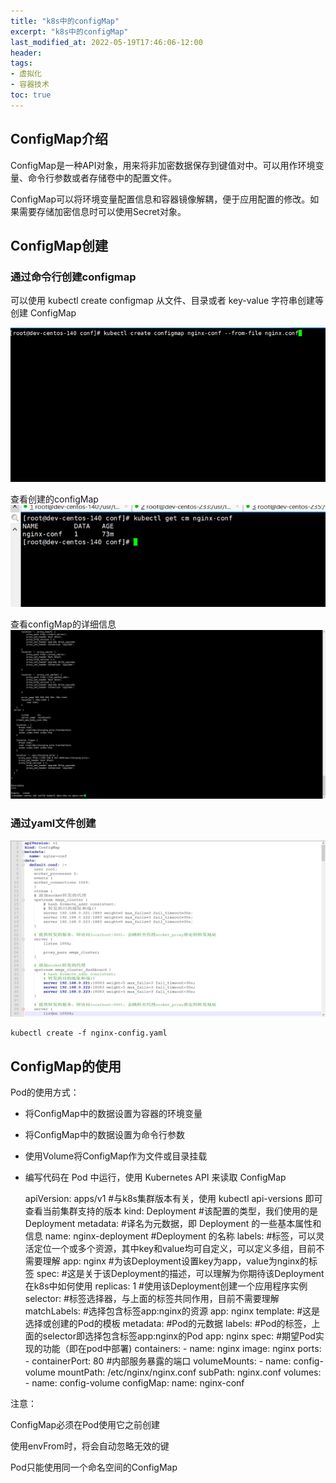 ```yaml
---
title: "k8s中的configMap"
excerpt: "k8s中的configMap"
last_modified_at: 2022-05-19T17:46:06-12:00
header:
tags:
- 虚拟化
- 容器技术
toc: true
---
```

## ConfigMap介绍
ConfigMap是一种API对象，用来将非加密数据保存到键值对中。可以用作环境变量、命令行参数或者存储卷中的配置文件。

ConfigMap可以将环境变量配置信息和容器镜像解耦，便于应用配置的修改。如果需要存储加密信息时可以使用Secret对象。


## ConfigMap创建

### 通过命令行创建configmap
可以使用 kubectl create configmap 从文件、目录或者 key-value 字符串创建等创建 ConfigMap

  ![RUNOOB configFromCtl](../assets/images/configFromCtl.png)
   
查看创建的configMap
 ![RUNOOB infoCM](../assets/images/infoCM.png)
 
查看configMap的详细信息
 ![RUNOOB describeCM](../assets/images/describeCM.png)
 
### 通过yaml文件创建
   ![RUNOOB cmYml](../assets/images/cmYml.png)
   
   
    kubectl create -f nginx-config.yaml
   
## ConfigMap的使用

Pod的使用方式：
- 将ConfigMap中的数据设置为容器的环境变量

- 将ConfigMap中的数据设置为命令行参数

- 使用Volume将ConfigMap作为文件或目录挂载

- 编写代码在 Pod 中运行，使用 Kubernetes API 来读取 ConfigMap



    apiVersion: apps/v1    #与k8s集群版本有关，使用 kubectl api-versions 即可查看当前集群支持的版本
    kind: Deployment    #该配置的类型，我们使用的是 Deployment
    metadata:            #译名为元数据，即 Deployment 的一些基本属性和信息
      name: nginx-deployment    #Deployment 的名称
      labels:        #标签，可以灵活定位一个或多个资源，其中key和value均可自定义，可以定义多组，目前不需要理解
        app: nginx    #为该Deployment设置key为app，value为nginx的标签
    spec:            #这是关于该Deployment的描述，可以理解为你期待该Deployment在k8s中如何使用
      replicas: 1    #使用该Deployment创建一个应用程序实例
      selector:        #标签选择器，与上面的标签共同作用，目前不需要理解
        matchLabels: #选择包含标签app:nginx的资源
          app: nginx
      template:        #这是选择或创建的Pod的模板
        metadata:    #Pod的元数据
          labels:    #Pod的标签，上面的selector即选择包含标签app:nginx的Pod
            app: nginx
        spec:        #期望Pod实现的功能（即在pod中部署)
          containers:
          - name: nginx
            image: nginx
            ports:
              - containerPort: 80   #内部服务暴露的端口
            volumeMounts:
            - name: config-volume
              mountPath: /etc/nginx/nginx.conf
              subPath: nginx.conf
          volumes:
          - name: config-volume
            configMap:
              name: nginx-conf                            
 
 注意：
    
  ConfigMap必须在Pod使用它之前创建
    
  使用envFrom时，将会自动忽略无效的键
    
  Pod只能使用同一个命名空间的ConfigMap